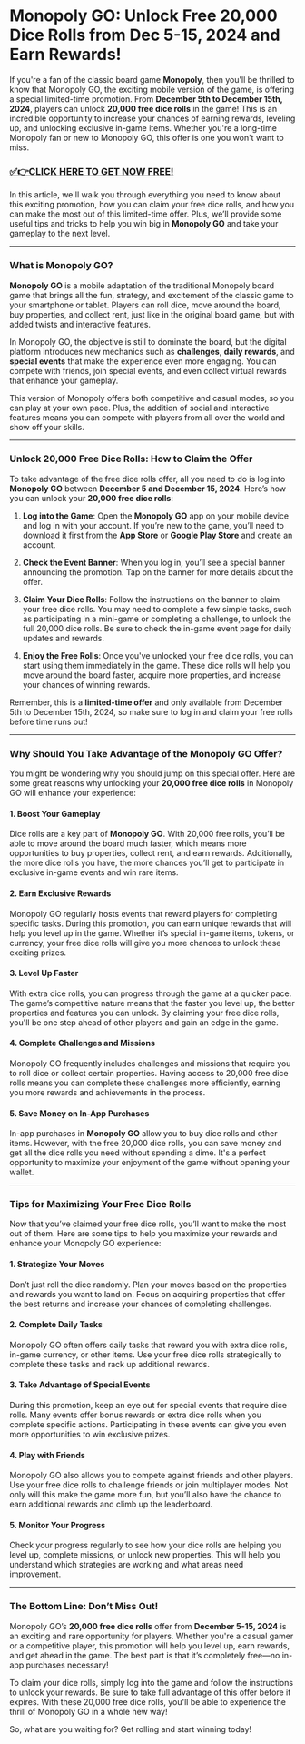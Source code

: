 # Monopoly GO: Unlock Free 20,000 Dice Rolls from Dec 5-15, 2024 and Earn Rewards!

If you're a fan of the classic board game **Monopoly**, then you'll be thrilled to know that Monopoly GO, the exciting mobile version of the game, is offering a special limited-time promotion. From **December 5th to December 15th, 2024**, players can unlock **20,000 free dice rolls** in the game! This is an incredible opportunity to increase your chances of earning rewards, leveling up, and unlocking exclusive in-game items. Whether you're a long-time Monopoly fan or new to Monopoly GO, this offer is one you won't want to miss.

### [✅👉CLICK HERE TO GET NOW FREE!](https://freeforyou.xyz/monopoly/go/)

In this article, we'll walk you through everything you need to know about this exciting promotion, how you can claim your free dice rolls, and how you can make the most out of this limited-time offer. Plus, we’ll provide some useful tips and tricks to help you win big in **Monopoly GO** and take your gameplay to the next level.

---

### What is Monopoly GO?

**Monopoly GO** is a mobile adaptation of the traditional Monopoly board game that brings all the fun, strategy, and excitement of the classic game to your smartphone or tablet. Players can roll dice, move around the board, buy properties, and collect rent, just like in the original board game, but with added twists and interactive features.

In Monopoly GO, the objective is still to dominate the board, but the digital platform introduces new mechanics such as **challenges**, **daily rewards**, and **special events** that make the experience even more engaging. You can compete with friends, join special events, and even collect virtual rewards that enhance your gameplay.

This version of Monopoly offers both competitive and casual modes, so you can play at your own pace. Plus, the addition of social and interactive features means you can compete with players from all over the world and show off your skills.

---

### Unlock 20,000 Free Dice Rolls: How to Claim the Offer

To take advantage of the free dice rolls offer, all you need to do is log into **Monopoly GO** between **December 5 and December 15, 2024**. Here’s how you can unlock your **20,000 free dice rolls**:

1. **Log into the Game**: Open the **Monopoly GO** app on your mobile device and log in with your account. If you’re new to the game, you’ll need to download it first from the **App Store** or **Google Play Store** and create an account.

2. **Check the Event Banner**: When you log in, you’ll see a special banner announcing the promotion. Tap on the banner for more details about the offer.

3. **Claim Your Dice Rolls**: Follow the instructions on the banner to claim your free dice rolls. You may need to complete a few simple tasks, such as participating in a mini-game or completing a challenge, to unlock the full 20,000 dice rolls. Be sure to check the in-game event page for daily updates and rewards.

4. **Enjoy the Free Rolls**: Once you've unlocked your free dice rolls, you can start using them immediately in the game. These dice rolls will help you move around the board faster, acquire more properties, and increase your chances of winning rewards.

Remember, this is a **limited-time offer** and only available from December 5th to December 15th, 2024, so make sure to log in and claim your free rolls before time runs out!

---

### Why Should You Take Advantage of the Monopoly GO Offer?

You might be wondering why you should jump on this special offer. Here are some great reasons why unlocking your **20,000 free dice rolls** in Monopoly GO will enhance your experience:

#### 1. **Boost Your Gameplay**
Dice rolls are a key part of **Monopoly GO**. With 20,000 free rolls, you’ll be able to move around the board much faster, which means more opportunities to buy properties, collect rent, and earn rewards. Additionally, the more dice rolls you have, the more chances you’ll get to participate in exclusive in-game events and win rare items.

#### 2. **Earn Exclusive Rewards**
Monopoly GO regularly hosts events that reward players for completing specific tasks. During this promotion, you can earn unique rewards that will help you level up in the game. Whether it’s special in-game items, tokens, or currency, your free dice rolls will give you more chances to unlock these exciting prizes.

#### 3. **Level Up Faster**
With extra dice rolls, you can progress through the game at a quicker pace. The game’s competitive nature means that the faster you level up, the better properties and features you can unlock. By claiming your free dice rolls, you'll be one step ahead of other players and gain an edge in the game.

#### 4. **Complete Challenges and Missions**
Monopoly GO frequently includes challenges and missions that require you to roll dice or collect certain properties. Having access to 20,000 free dice rolls means you can complete these challenges more efficiently, earning you more rewards and achievements in the process.

#### 5. **Save Money on In-App Purchases**
In-app purchases in **Monopoly GO** allow you to buy dice rolls and other items. However, with the free 20,000 dice rolls, you can save money and get all the dice rolls you need without spending a dime. It's a perfect opportunity to maximize your enjoyment of the game without opening your wallet.

---

### Tips for Maximizing Your Free Dice Rolls

Now that you’ve claimed your free dice rolls, you’ll want to make the most out of them. Here are some tips to help you maximize your rewards and enhance your Monopoly GO experience:

#### 1. **Strategize Your Moves**
Don’t just roll the dice randomly. Plan your moves based on the properties and rewards you want to land on. Focus on acquiring properties that offer the best returns and increase your chances of completing challenges.

#### 2. **Complete Daily Tasks**
Monopoly GO often offers daily tasks that reward you with extra dice rolls, in-game currency, or other items. Use your free dice rolls strategically to complete these tasks and rack up additional rewards.

#### 3. **Take Advantage of Special Events**
During this promotion, keep an eye out for special events that require dice rolls. Many events offer bonus rewards or extra dice rolls when you complete specific actions. Participating in these events can give you even more opportunities to win exclusive prizes.

#### 4. **Play with Friends**
Monopoly GO also allows you to compete against friends and other players. Use your free dice rolls to challenge friends or join multiplayer modes. Not only will this make the game more fun, but you’ll also have the chance to earn additional rewards and climb up the leaderboard.

#### 5. **Monitor Your Progress**
Check your progress regularly to see how your dice rolls are helping you level up, complete missions, or unlock new properties. This will help you understand which strategies are working and what areas need improvement.

---

### The Bottom Line: Don’t Miss Out!

Monopoly GO’s **20,000 free dice rolls** offer from **December 5-15, 2024** is an exciting and rare opportunity for players. Whether you're a casual gamer or a competitive player, this promotion will help you level up, earn rewards, and get ahead in the game. The best part is that it’s completely free—no in-app purchases necessary!

To claim your dice rolls, simply log into the game and follow the instructions to unlock your rewards. Be sure to take full advantage of this offer before it expires. With these 20,000 free dice rolls, you'll be able to experience the thrill of Monopoly GO in a whole new way!

So, what are you waiting for? Get rolling and start winning today!
